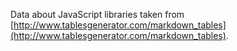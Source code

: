 Data about JavaScript libraries taken from [http://www.tablesgenerator.com/markdown_tables](http://www.tablesgenerator.com/markdown_tables).


